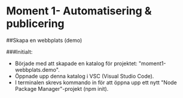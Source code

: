# Moment 1- Automatisering & publicering
##Skapa en webbplats (demo)

###Initialt:
- Började med att skapade en katalog för projektet: "moment1-webbplats.demo".
- Öppnade upp denna katalog i VSC (Visual Studio Code).
- I terminalen skrevs kommando in för att öppna upp ett nytt "Node Package Manager"-projekt (npm init). 